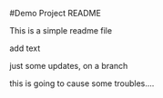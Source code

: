 #Demo Project README

This is a simple readme file

add text

just some updates, on a branch

this is going to cause some troubles....
